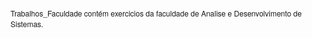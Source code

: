 <p style="font-family: 'Helvetica Neue', Helvetica, Arial, sans-serif; font-size: 12px;">
Trabalhos_Faculdade contém exercicios da faculdade de Analise e Desenvolvimento de Sistemas.
</p>
